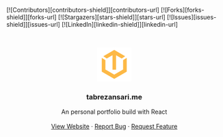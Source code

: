 [![Contributors][contributors-shield]][contributors-url]
[![Forks][forks-shield]][forks-url]
[![Stargazers][stars-shield]][stars-url]
[![Issues][issues-shield]][issues-url]
[![LinkedIn][linkedin-shield]][linkedin-url]



<!-- PROJECT LOGO -->
<br />
<p align="center">
  <a href="https://github.com/othneildrew/Best-README-Template">
    <img src="src/Assets/tabrezsvg.svg" alt="Logo" width="80" height="80">
  </a>

  <h3 align="center">tabrezansari.me</h3>

  <p align="center">
    An personal portfolio build with React
    <br />
    <br />
    <a href="https://tabrezansari.me">View Website</a>
    ·
    <a href="https://github.com/tabrezansari/tabrezansari.me/issues">Report Bug</a>
    ·
    <a href="https://github.com/tabrezansari/tabrezansari.me/issues">Request Feature</a>
  </p>
</p>
